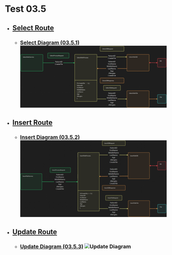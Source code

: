 # Test 03.5
- ## [Select Route](/Test03/Test03.5/SELECT/SelectRoute.md)
	- ### [Select Diagram (03.5.1)](/Test03/Test03.5/Test03.5.1.canvas) ![Select Diagram](/Test03/Test03.5/SELECTDIAGRAM.png)
- ## [Insert Route](/Test03/Test03.5/INSERT/InsertRoute.md)
	- ### [Insert Diagram (03.5.2)](/Test03/Test03.5/Test03.5.2.canvas) ![InsertDiagram](/Test03/Test03.5/INSERTDIAGRAM.png)
- ## [Update Route](/Test03/Test03.5/UPDATEUpdateRoute.md)
	- ### [Update Diagram (03.5.3)](/Test03/Test03.5/Test03.5.3.canvas) ![Update Diagram](/Test03/Test03.5/UPDATEDIAGRAM.png)